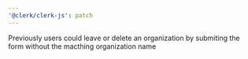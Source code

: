 ```yaml
---
'@clerk/clerk-js': patch
---
```


Previously users could leave or delete an organization by submiting the form without the macthing organization name
